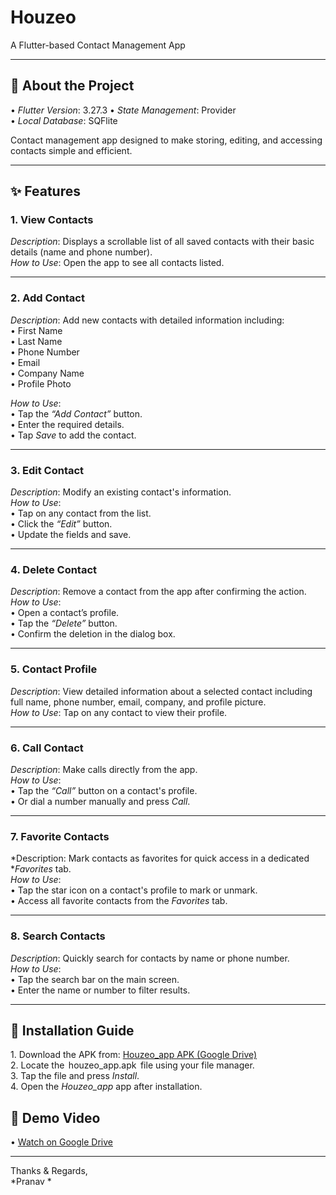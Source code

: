 # Houzeo

A Flutter-based Contact Management App

---

## 📱 About the Project

•⁠  ⁠*Flutter Version*: 3.27.3
•⁠  ⁠*State Management*: Provider  
•⁠  ⁠*Local Database*: SQFlite

Contact management app designed to make storing, editing, and accessing contacts simple and efficient.

---

## ✨ Features

### 1. View Contacts  
*Description*: Displays a scrollable list of all saved contacts with their basic details (name and phone number).  
*How to Use*: Open the app to see all contacts listed.

---

### 2. Add Contact  
*Description*: Add new contacts with detailed information including:  
•⁠  ⁠First Name  
•⁠  ⁠Last Name  
•⁠  ⁠Phone Number  
•⁠  ⁠Email  
•⁠  ⁠Company Name  
•⁠  ⁠Profile Photo  

*How to Use*:  
•⁠  ⁠Tap the *“Add Contact”* button.  
•⁠  ⁠Enter the required details.  
•⁠  ⁠Tap *Save* to add the contact.

---

### 3. Edit Contact  
*Description*: Modify an existing contact's information.  
*How to Use*:  
•⁠  ⁠Tap on any contact from the list.  
•⁠  ⁠Click the *“Edit”* button.  
•⁠  ⁠Update the fields and save.

---

### 4. Delete Contact  
*Description*: Remove a contact from the app after confirming the action.  
*How to Use*:  
•⁠  ⁠Open a contact’s profile.  
•⁠  ⁠Tap the *“Delete”* button.  
•⁠  ⁠Confirm the deletion in the dialog box.

---

### 5. Contact Profile  
*Description*: View detailed information about a selected contact including full name, phone number, email, company, and profile picture.  
*How to Use*: Tap on any contact to view their profile.

---

### 6. Call Contact  
*Description*: Make calls directly from the app.  
*How to Use*:  
•⁠  ⁠Tap the *“Call”* button on a contact's profile.  
•⁠  ⁠Or dial a number manually and press *Call*.

---

### 7. Favorite Contacts  
*Description: Mark contacts as favorites for quick access in a dedicated **Favorites* tab.  
*How to Use*:  
•⁠  ⁠Tap the star icon on a contact's profile to mark or unmark.  
•⁠  ⁠Access all favorite contacts from the *Favorites* tab.

---

### 8. Search Contacts  
*Description*: Quickly search for contacts by name or phone number.  
*How to Use*:  
•⁠  ⁠Tap the search bar on the main screen.  
•⁠  ⁠Enter the name or number to filter results.

---

## 🔧 Installation Guide

1.⁠ ⁠Download the APK from: [Houzeo_app APK (Google Drive)](https://drive.google.com/file/d/1Y2Y9MYwImzwNW4H0q1OF8rjIDs3MZZ60/view?usp=sharing)  
2.⁠ ⁠Locate the ⁠ houzeo_app.apk ⁠ file using your file manager.  
3.⁠ ⁠Tap the file and press *Install*.  
4.⁠ ⁠Open the *Houzeo_app* app after installation.

## 🎥 Demo Video
•⁠  ⁠[Watch on Google Drive](https://drive.google.com/file/d/19Ek2Jy7mx0mFhWQ73wjB1ec8zgvnG_HJ/view?usp=drivesdk)

---

Thanks & Regards,  
*Pranav *